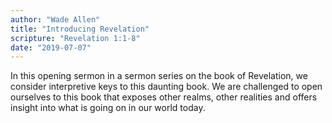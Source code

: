 ```yaml
---
author: "Wade Allen"
title: "Introducing Revelation"
scripture: "Revelation 1:1-8"
date: "2019-07-07"
---
```


In this opening sermon in a sermon series on the book of Revelation, we consider interpretive keys to this daunting book. We are challenged to open ourselves to this book that exposes other realms, other realities and offers insight into what is going on in our world today.
